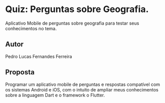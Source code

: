 # Quiz: Perguntas sobre Geografia.

Aplicativo Mobile de perguntas sobre geografia para testar seus conhecimentos no tema.

## Autor

Pedro Lucas Fernandes Ferreira

## Proposta

Programar um aplicativo mobile de perguntas e respostas compatível com os sistemas Android e iOS, com o intuito de ampliar meus conhecimentos sobre a linguagem Dart e o framework o Flutter.
